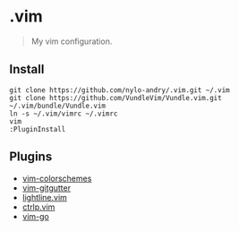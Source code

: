 # .vim
> My vim configuration.

## Install

	git clone https://github.com/nylo-andry/.vim.git ~/.vim
	git clone https://github.com/VundleVim/Vundle.vim.git ~/.vim/bundle/Vundle.vim
	ln -s ~/.vim/vimrc ~/.vimrc
	vim
	:PluginInstall

## Plugins 

- [vim-colorschemes](https://github.com/flazz/vim-colorschemes) 
- [vim-gitgutter](https://github.com/airblade/vim-gitgutter)
- [lightline.vim](https://github.com/itchyny/lightline.vim)
- [ctrlp.vim](https://github.com/ctrlpvim/ctrlp.vim)
- [vim-go](https://github.com/fatih/vim-go)
